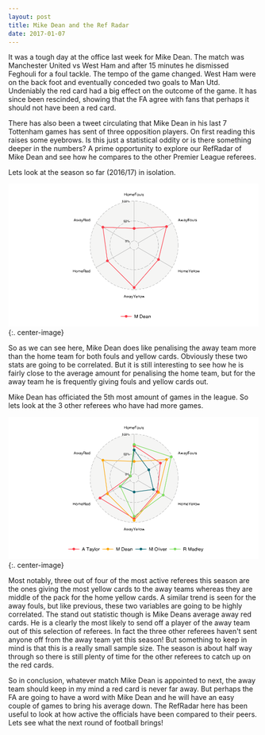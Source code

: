 ```yaml
---
layout: post
title: Mike Dean and the Ref Radar
date: 2017-01-07
---
```


It was a tough day at the office last week for Mike Dean. The match was Manchester United vs West Ham and after 15 minutes he dismissed Feghouli for a foul tackle. The tempo of the game changed. West Ham were on the back foot and eventually conceded two goals to Man Utd. Undeniably the red card had a big effect on the outcome of the game. It has since been rescinded, showing that the FA agree with fans that perhaps it should not have been a red card. 

There has also been a tweet circulating that Mike Dean in his last 7 Tottenham games has sent of three opposition players. On first reading this raises some eyebrows. Is this just a statistical oddity or is there something deeper in the numbers? A prime opportunity to explore our RefRadar of Mike Dean and see how he compares to the other Premier League referees.

Lets look at the season so far (2016/17) in isolation. 

![Mike Dean Ref Radar](/assets/MikeDeanRefRadar.png){:. center-image}

So as we can see here, Mike Dean does like penalising the away team more than the home team for both fouls and yellow cards. Obviously these two stats are going to be correlated. But it is still interesting to see how he is fairly close to the average amount for penalising the home team, but for the away team he is frequently giving fouls and yellow cards out. 

Mike Dean has officiated the 5th most amount of games in the league. So lets look at the 3 other referees who have had more games.

![Mike Dean Ref Radar Comp](/assets/MikeDeanRefRadarComp.png){:. center-image}

Most notably, three out of four of the most active referees this season are the ones giving the most yellow cards to the away teams whereas they are middle of the pack for the home yellow cards. A similar trend is seen for the away fouls, but like previous, these two variables are going to be highly correlated.
The stand out statistic though is Mike Deans average away red cards. He is a clearly the most likely to send off a player of the away team out of this selection of referees. In fact the three other referees haven't sent anyone off from the away team yet this season! But something to keep in mind is that this is a really small sample size. The season is about half way through so there is still plenty of time for the other referees to catch up on the red cards. 

So in conclusion, whatever match Mike Dean is appointed to next, the away team should keep in my mind a red card is never far away. But perhaps the FA are going to have a word with Mike Dean and he will have an easy couple of games to bring his average down. The RefRadar here has been useful to look at how active the officials have been compared to their peers. Lets see what the next round of football brings!
